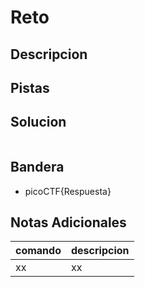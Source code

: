 # Reto

## Descripcion


## Pistas


## Solucion 
```bash

```

## Bandera
* picoCTF{Respuesta}

## Notas Adicionales 
|comando|descripcion|
|---|---|
|xx|xx|
